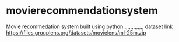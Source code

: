 # movierecommendationsystem
Movie recommedation system built using python ,,,,,,,,,,,,, 
dataset link 
https://files.grouplens.org/datasets/movielens/ml-25m.zip

